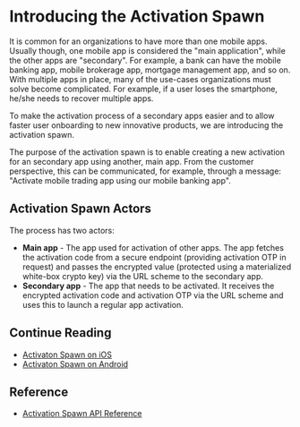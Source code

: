 # Introducing the Activation Spawn
<!-- AUTHOR joshis_tweets 2021-09-17T00:00:00Z -->
<!-- SIDEBAR _Sidebar.md sticky -->
<!-- TEMPLATE tutorial -->

It is common for an organizations to have more than one mobile apps. Usually though, one mobile app is considered the "main application", while the other apps are "secondary". For example, a bank can have the mobile banking app, mobile brokerage app, mortgage management app, and so on. With multiple apps in place, many of the use-cases organizations must solve become complicated. For example, if a user loses the smartphone, he/she needs to recover multiple apps.

To make the activation process of a secondary apps easier and to allow faster user onboarding to new innovative products, we are introducing the activation spawn.

The purpose of the activation spawn is to enable creating a new activation for an secondary app using another, main app. From the customer perspective, this can be communicated, for example, through a message: "Activate mobile trading app using our mobile banking app".

## Activation Spawn Actors

The process has two actors:

- **Main app** - The app used for activation of other apps. The app fetches the activation code from a secure endpoint (providing activation OTP in request) and passes the encrypted value (protected using a materialized white-box crypto key) via the URL scheme to the secondary app.
- **Secondary app** - The app that needs to be activated. It receives the encrypted activation code and activation OTP via the URL scheme and uses this to launch a regular app activation.

## Continue Reading

- [Activaton Spawn on iOS](Activation-Spawn-on-iOS.md#)
- [Activaton Spawn on Android](Activation-Spawn-on-Android.md#)

## Reference

- [Activation Spawn API Reference](Activation-Spawn-API-Reference.md)
